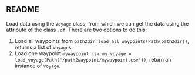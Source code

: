 ## README

Load data using the `Voyage` class, from which we can get the data using the attribute of the class `.df`.
There are two options to do this:
1. Load all waypoints from `path2dir`: `load_all_waypoints(Path(path2dir))`, returns a list of `Voyage`s.
2. Load one waypoint `mywaypoint.csv`: `my_voyage = load_voyage(Path("/path2waypoint/mywaypoint.csv"))`, return an instance of `Voyage`.

